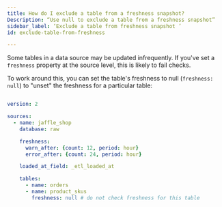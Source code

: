 ```yaml
---
title: How do I exclude a table from a freshness snapshot?
Description: “Use null to exclude a table from a freshness snapshot”
sidebar_label: ‘Exclude a table from freshness snapshot ’
id: exclude-table-from-freshness

---
```


Some tables in a data source may be updated infrequently. If you've set a `freshness` property at the source level, this <Term id="table" /> is likely to fail checks.

To work around this, you can set the table's freshness to null (`freshness: null`) to "unset" the freshness for a particular table:

<File name='models/<filename>.yml'>

```yaml

version: 2

sources:
  - name: jaffle_shop
    database: raw

    freshness:
      warn_after: {count: 12, period: hour}
      error_after: {count: 24, period: hour}

    loaded_at_field: _etl_loaded_at

    tables:
      - name: orders
      - name: product_skus
        freshness: null # do not check freshness for this table
```

</File>
